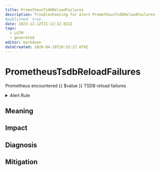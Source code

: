 ```yaml
---
title: PrometheusTsdbReloadFailures
description: Troubleshooting for alert PrometheusTsdbReloadFailures
#published: true
date: 2023-12-12T21:12:32.022Z
tags: 
  - LGTM
  - generated
editor: markdown
dateCreated: 2020-04-10T18:32:27.079Z
---
```


# PrometheusTsdbReloadFailures

Prometheus encountered {{ $value }} TSDB reload failures

<details>
  <summary>Alert Rule</summary>

{{% rule "prometheus-self-monitoring/prometheus-self-monitoring-internal.yml" "PrometheusTsdbReloadFailures" %}}

{{% comment %}}

```yaml
alert: PrometheusTsdbReloadFailures
expr: increase(prometheus_tsdb_reloads_failures_total[1m]) > 0
for: 0m
labels:
    severity: critical
annotations:
    summary: Prometheus TSDB reload failures (instance {{ $labels.instance }})
    description: |-
        Prometheus encountered {{ $value }} TSDB reload failures
          VALUE = {{ $value }}
          LABELS = {{ $labels }}
    runbook: https://github.com/srerun/prometheus-alerts/blob/main/content/runbooks/prometheus-self-monitoring-internal/PrometheusTsdbReloadFailures.md

```

{{% /comment %}}

</details>


## Meaning
[//]: # "Short paragraph that explains what the alert means"


## Impact
[//]: # "What could / will happen if the alert is not addressed"



## Diagnosis
[//]: # "Steps to take to identify the cause of the problem"



## Mitigation
[//]: # "The steps necessary to resolve the alert"
